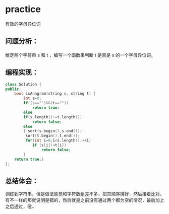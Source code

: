 # practice
有效的字母异位词
## 问题分析：
#### 
给定两个字符串 s 和 t ，编写一个函数来判断 t 是否是 s 的一个字母异位词。
## 编程实现：

```C++
class Solution {
public:
    bool isAnagram(string s, string t) {
        int a=0;
        if((s=="")&&(t==""))
            return true;
        else
        if(s.length()!=t.length())
            return false;
        else
        { sort(s.begin(),s.end());
         sort(t.begin(),t.end());
         for(int i=0;i<s.length();++i)
            if (s[i]!=t[i])
                return false;
        }
    return true;}
};
```
## 总结体会：
训练到字符串，但是做法感觉和字符数组差不多，把其顺序排好，然后接着比对，有不一样的那就说明是错的，然后就是之前没有通过两个都为空的情况，最后加上之后通过，嗯..

